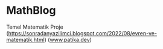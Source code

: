 # MathBlog
Temel Matematik Proje
(https://sonradanyazilimci.blogspot.com/2022/08/evren-ve-matematik.html)
(www.patika.dev)
